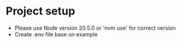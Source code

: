 # Project setup

- Please use Node version 20.5.0 or 'nvm use' for correct version
- Create .env file base on example
